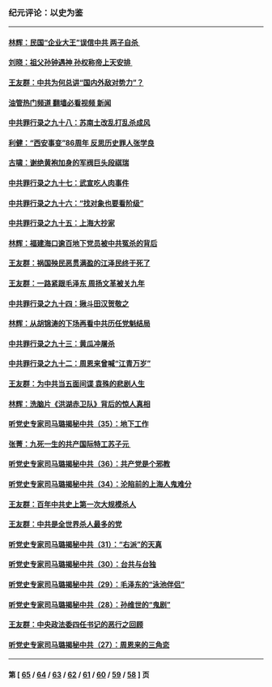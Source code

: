 ### 纪元评论：以史为鉴
---
#### [林辉：民国“企业大王”误信中共  两子自杀 ](../../pages/nsc1028/n13886313.md?12180330) 
#### [刘晓：祖父孙钟遇神 孙权称帝上天安排 ](../../pages/nsc1028/n13882761.md?12180330) 
#### [王友群：中共为何总讲“国内外敌对势力”？](../../pages/nsc1028/n13881858.md?12180330) 
#### [油管热门频道 翻墙必看视频 新闻](ok?12180330)
#### [中共罪行录之九十八：苏南土改乱打乱杀成风](../../pages/nsc1028/n13881845.md?12180330) 
#### [利健：“西安事变”86周年 反思历史罪人张学良](../../pages/nsc1028/n13882019.md?12180330) 
#### [古啸：谢绝黄袍加身的军阀巨头段祺瑞](../../pages/nsc1028/n13881966.md?12180330) 
#### [中共罪行录之九十七：武宣吃人肉事件](../../pages/nsc1028/n13881566.md?12180330) 
#### [中共罪行录之九十六：“找对象也要看阶级”](../../pages/nsc1028/n13880181.md?12180330) 
#### [中共罪行录之九十五：上海大抄家](../../pages/nsc1028/n13879492.md?12180330) 
#### [林辉：福建海口逾百地下党员被中共冤杀的背后](../../pages/nsc1028/n13878946.md?12180330) 
#### [王友群：祸国殃民恶贯满盈的江泽民终于死了](../../pages/nsc1028/n13876096.md?12180330) 
#### [王友群：一路紧跟毛泽东 周扬文革被关九年](../../pages/nsc1028/n13873383.md?12180330) 
#### [中共罪行录之九十四：揪斗田汉贺敬之](../../pages/nsc1028/n13872944.md?12180330) 
#### [林辉：从胡锦涛的下场再看中共历任党魁结局](../../pages/nsc1028/n13872142.md?12180330) 
#### [中共罪行录之九十三：黄瓜冲屠杀](../../pages/nsc1028/n13872199.md?12180330) 
#### [中共罪行录之九十二：周恩来曾喊“江青万岁”](../../pages/nsc1028/n13869483.md?12180330) 
#### [王友群：为中共当五面间谍 袁殊的悲剧人生](../../pages/nsc1028/n13868782.md?12180330) 
#### [林辉：洗脑片《洪湖赤卫队》背后的惊人真相](../../pages/nsc1028/n13868674.md?12180330) 
#### [听党史专家司马璐揭秘中共（35）：地下工作](../../pages/nsc1028/n13866828.md?12180330) 
#### [张菁：九死一生的共产国际特工苏子元 ](../../pages/nsc1028/n13867901.md?12180330) 
#### [听党史专家司马璐揭秘中共（36）：共产党是个邪教](../../pages/nsc1028/n13867637.md?12180330) 
#### [听党史专家司马璐揭秘中共（34）：沦陷前的上海人鬼难分](../../pages/nsc1028/n13866165.md?12180330) 
#### [王友群：百年中共史上第一次大规模杀人](../../pages/nsc1028/n13863785.md?12180330) 
#### [王友群：中共是全世界杀人最多的党](../../pages/nsc1028/n13860689.md?12180330) 
#### [听党史专家司马璐揭秘中共（31）：“右派”的天真](../../pages/nsc1028/n13860002.md?12180330) 
#### [听党史专家司马璐揭秘中共（30）：台共与台独](../../pages/nsc1028/n13859351.md?12180330) 
#### [听党史专家司马璐揭秘中共（29）：毛泽东的“泳池伴侣”](../../pages/nsc1028/n13858477.md?12180330) 
#### [听党史专家司马璐揭秘中共（28）：孙维世的“鬼剧”](../../pages/nsc1028/n13856891.md?12180330) 
#### [王友群：中央政法委四任书记的恶行之回顾](../../pages/nsc1028/n13855519.md?12180330) 
#### [听党史专家司马璐揭秘中共（27）：周恩来的三角恋](../../pages/nsc1028/n13855636.md?12180330) 

---
#### 第 [ [65](./65.md?12180330) / [64](./64.md?12180330) / [63](./63.md?12180330) / [62](./62.md?12180330) / [61](./61.md?12180330) / [60](./60.md?12180330) / [59](./59.md?12180330) / [58](./58.md?12180330) ] 页

